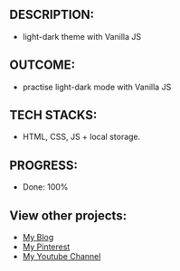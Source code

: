 
## DESCRIPTION:
- light-dark theme with Vanilla JS

## OUTCOME:
- practise light-dark mode with Vanilla JS


## TECH STACKS:
- HTML, CSS, JS + local storage.

## PROGRESS:
- Done: 100%

## View other projects:
- [My Blog](https://hashnode.com/@marizoo)
- [My Pinterest](https://pin.it/16vGwjy)
- [My Youtube Channel](https://www.youtube.com/channel/UCfkbnM9WvHD3mjecBiGHCBQ/playlists)

